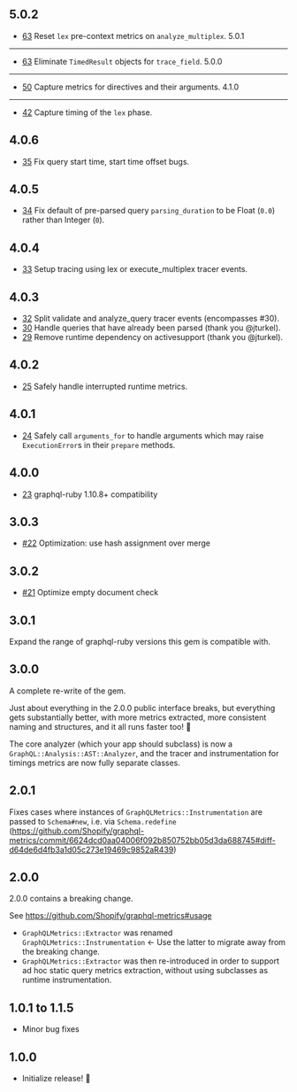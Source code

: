 5.0.2
-----
- [63](https://github.com/Shopify/graphql-metrics/pull/67) Reset `lex` pre-context metrics on `analyze_multiplex`.
5.0.1
-----
- [63](https://github.com/Shopify/graphql-metrics/pull/63) Eliminate `TimedResult` objects for `trace_field`.
5.0.0
-----
- [50](https://github.com/Shopify/graphql-metrics/pull/50) Capture metrics for directives and their arguments.
4.1.0
-----
- [42](https://github.com/Shopify/graphql-metrics/pull/42) Capture timing of the `lex` phase.

4.0.6
-----
- [35](https://github.com/Shopify/graphql-metrics/pull/35) Fix query start time, start time offset bugs.

4.0.5
-----
- [34](https://github.com/Shopify/graphql-metrics/pull/34) Fix default of pre-parsed query `parsing_duration` to be Float (`0.0`) rather than Integer (`0`).

4.0.4
-----
- [33](https://github.com/Shopify/graphql-metrics/pull/33) Setup tracing using lex or execute_multiplex tracer events.

4.0.3
-----
- [32](https://github.com/Shopify/graphql-metrics/pull/32) Split validate and analyze_query tracer events (encompasses #30).
- [30](https://github.com/Shopify/graphql-metrics/pull/30) Handle queries that have already been parsed (thank you @jturkel).
- [29](https://github.com/Shopify/graphql-metrics/pull/29) Remove runtime dependency on activesupport (thank you @jturkel).

4.0.2
-----
- [25](https://github.com/Shopify/graphql-metrics/pull/25) Safely handle interrupted runtime metrics.

4.0.1
-----
- [24](https://github.com/Shopify/graphql-metrics/pull/24) Safely call `arguments_for` to handle arguments which may
raise `ExecutionError`s in their `prepare` methods.

4.0.0
-----
- [23](https://github.com/Shopify/graphql-metrics/pull/23) graphql-ruby 1.10.8+ compatibility

3.0.3
-----

- [#22](https://github.com/Shopify/graphql-metrics/pull/22) Optimization: use hash assignment over merge

3.0.2
-----

- [#21](https://github.com/Shopify/graphql-metrics/pull/21) Optimize empty document check

3.0.1
-----

Expand the range of graphql-ruby versions this gem is compatible with.

3.0.0
-----

A complete re-write of the gem.

Just about everything in the 2.0.0 public interface breaks, but everything gets substantially better, with more metrics
extracted, more consistent naming and structures, and it all runs faster too! 🎉

The core analyzer (which your app should subclass) is now a `GraphQL::Analysis::AST::Analyzer`, and the tracer and
instrumentation for timings metrics are now fully separate classes.

2.0.1
-----

Fixes cases where instances of `GraphQLMetrics::Instrumentation` are passed to `Schema#new`, i.e. via `Schema.redefine`
(https://github.com/Shopify/graphql-metrics/commit/6624dcd0aa04006f092b850752bb05d3da688745#diff-d64de6d4fb3a1d05c273e19469c9852aR439)

2.0.0
-----

2.0.0 contains a breaking change.

See https://github.com/Shopify/graphql-metrics#usage

* `GraphQLMetrics::Extractor` was renamed `GraphQLMetrics::Instrumentation` <- Use the latter to migrate away from the
  breaking change.
* `GraphQLMetrics::Extractor` was then re-introduced in order to support ad hoc static query metrics extraction,
  without using subclasses as runtime instrumentation.


1.0.1 to 1.1.5
-----

* Minor bug fixes

1.0.0
-----

* Initialize release! 🎉
